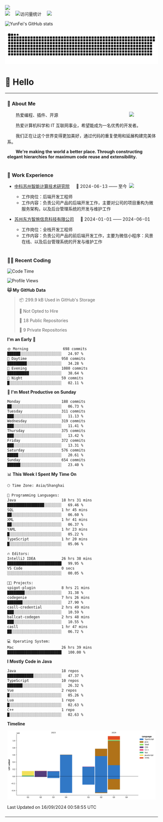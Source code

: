   <!-- dynamic typing effect 动态打字效果 -->
  <div>
    <a href="http://yunfei.plus">
      <img src="https://readme-typing-svg.demolab.com?font=Fira+Code&pause=1000&width=435&lines=console.log(%22Hello%2C%20World%22);祝您今天愉快!&center=true&size=27" />
    </a>
  </div>

  <div>
    <a href="http://yunfei.plus/"><img src="https://img.shields.io/badge/Website-博客-8c36db" /></a>&emsp;
    <!-- visitor -->
    <img src="https://komarev.com/ghpvc/?username=yunfeidog&label=Views&color=orange&style=flat" alt="访问量统计" />&emsp;
    <!-- wakatime -->    
    <a href="https://wakatime.com/@yunfeidog"><img src="https://wakatime.com/badge/user/42d0678c-368b-448b-9a77-5d21c5b55352.svg" /></a>
  </div>

![YunFei's GitHub stats](https://github-readme-stats.vercel.app/api?username=yunfeidog)

![snake](./dist/github-contribution-grid-snake.svg)

#  🙋 Hello

<table>


<tr><td>

### 🤺 About Me

<img align="right" width="88" src="https://cdn.jsdelivr.net/gh/yunfeidog/yunfeidog/assets/images/jobs.png" />

<p>&emsp;&emsp;热爱编程、插件、开源</p>
<p>&emsp;&emsp;热爱计算机科学和 IT 互联网事业，希望能成为一名优秀的开发者。</p>
<p>&emsp;&emsp;我们正在让这个世界变得更加美好，通过代码的重复使用和延展构建完美体系。</p>
<p>&emsp;&emsp;<strong>We're making the world a better place. Through constructing elegant hierarchies for maximum code reuse and extensibility.</strong></p>

</td></tr> 

<tr><td>

### 🏢 Work Experience

<img align="right" width="88" src="https://cdn.jsdelivr.net/gh/yunfeidog/yunfeidog/assets/images/yuanze.png" />

- [中科苏州智能计算技术研究院](http://iict.ac.cn/sy) &emsp; 📌 2024-06-13 —— 至今

  - 工作岗位：后端开发工程师
  - 工作内容：负责公司产品的后端开发工作，主要对公司的项目重构为微服务架构，以及后台管理系统的开发与维护工作

- [苏州东方智旅信息科技有限公司](http://www.leyoobao.com/) &emsp; 📌 2024-01-01 —— 2024-06-01

    - 工作岗位：全栈开发工程师
    - 工作内容：负责公司产品的前后端开发工作，主要为微信小程序：风景在线、以及后台管理系统的开发与维护工作


</td></tr>

<tr><td>

### 👩‍💻 Recent Coding
<!--START_SECTION:waka-->
![Code Time](http://img.shields.io/badge/Code%20Time-1%2C750%20hrs%2059%20mins-blue)

![Profile Views](http://img.shields.io/badge/Profile%20Views-2-blue)

**🐱 My GitHub Data** 

> 📦 299.9 kB Used in GitHub's Storage 
 > 
> 🚫 Not Opted to Hire
 > 
> 📜 18 Public Repositories 
 > 
> 🔑 9 Private Repositories 
 > 
**I'm an Early 🐤** 

```text
🌞 Morning                698 commits         ██████░░░░░░░░░░░░░░░░░░░   24.97 % 
🌆 Daytime                958 commits         █████████░░░░░░░░░░░░░░░░   34.28 % 
🌃 Evening                1080 commits        ██████████░░░░░░░░░░░░░░░   38.64 % 
🌙 Night                  59 commits          █░░░░░░░░░░░░░░░░░░░░░░░░   02.11 % 
```
📅 **I'm Most Productive on Sunday** 

```text
Monday                   188 commits         ██░░░░░░░░░░░░░░░░░░░░░░░   06.73 % 
Tuesday                  311 commits         ███░░░░░░░░░░░░░░░░░░░░░░   11.13 % 
Wednesday                319 commits         ███░░░░░░░░░░░░░░░░░░░░░░   11.41 % 
Thursday                 375 commits         ███░░░░░░░░░░░░░░░░░░░░░░   13.42 % 
Friday                   372 commits         ███░░░░░░░░░░░░░░░░░░░░░░   13.31 % 
Saturday                 576 commits         █████░░░░░░░░░░░░░░░░░░░░   20.61 % 
Sunday                   654 commits         ██████░░░░░░░░░░░░░░░░░░░   23.40 % 
```


📊 **This Week I Spent My Time On** 

```text
🕑︎ Time Zone: Asia/Shanghai

💬 Programming Languages: 
Java                     18 hrs 31 mins      █████████████████░░░░░░░░   69.46 % 
SQL                      1 hr 45 mins        ██░░░░░░░░░░░░░░░░░░░░░░░   06.60 % 
XML                      1 hr 41 mins        ██░░░░░░░░░░░░░░░░░░░░░░░   06.37 % 
YAML                     1 hr 23 mins        █░░░░░░░░░░░░░░░░░░░░░░░░   05.22 % 
TypeScript               1 hr 20 mins        █░░░░░░░░░░░░░░░░░░░░░░░░   05.06 % 

🔥 Editors: 
IntelliJ IDEA            26 hrs 38 mins      █████████████████████████   99.95 % 
VS Code                  0 secs              ░░░░░░░░░░░░░░░░░░░░░░░░░   00.05 % 

🐱‍💻 Projects: 
spigot-plugin            8 hrs 21 mins       ████████░░░░░░░░░░░░░░░░░   31.38 % 
codegenie                7 hrs 26 mins       ███████░░░░░░░░░░░░░░░░░░   27.90 % 
casll-credential         2 hrs 49 mins       ███░░░░░░░░░░░░░░░░░░░░░░   10.59 % 
ballcat-codegen          2 hrs 48 mins       ███░░░░░░░░░░░░░░░░░░░░░░   10.55 % 
casll                    1 hr 47 mins        ██░░░░░░░░░░░░░░░░░░░░░░░   06.72 % 

💻 Operating System: 
Mac                      26 hrs 39 mins      █████████████████████████   100.00 % 
```

**I Mostly Code in Java** 

```text
Java                     18 repos            ████████████░░░░░░░░░░░░░   47.37 % 
TypeScript               10 repos            ███████░░░░░░░░░░░░░░░░░░   26.32 % 
Vue                      2 repos             █░░░░░░░░░░░░░░░░░░░░░░░░   05.26 % 
Lua                      1 repo              █░░░░░░░░░░░░░░░░░░░░░░░░   02.63 % 
C++                      1 repo              █░░░░░░░░░░░░░░░░░░░░░░░░   02.63 % 
```



**Timeline**

![Lines of Code chart](https://raw.githubusercontent.com/yunfeidog/yunfeidog/main/assets/bar_graph.png)


 Last Updated on 16/09/2024 00:58:55 UTC
<!--END_SECTION:waka-->

</td></tr>




<tr><td>

